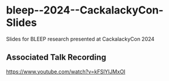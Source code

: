 # bleep--2024--CackalackyCon-Slides
Slides for BLEEP research presented at CackalackyCon 2024

## Associated Talk Recording
https://www.youtube.com/watch?v=kFSlYIJMxOI
